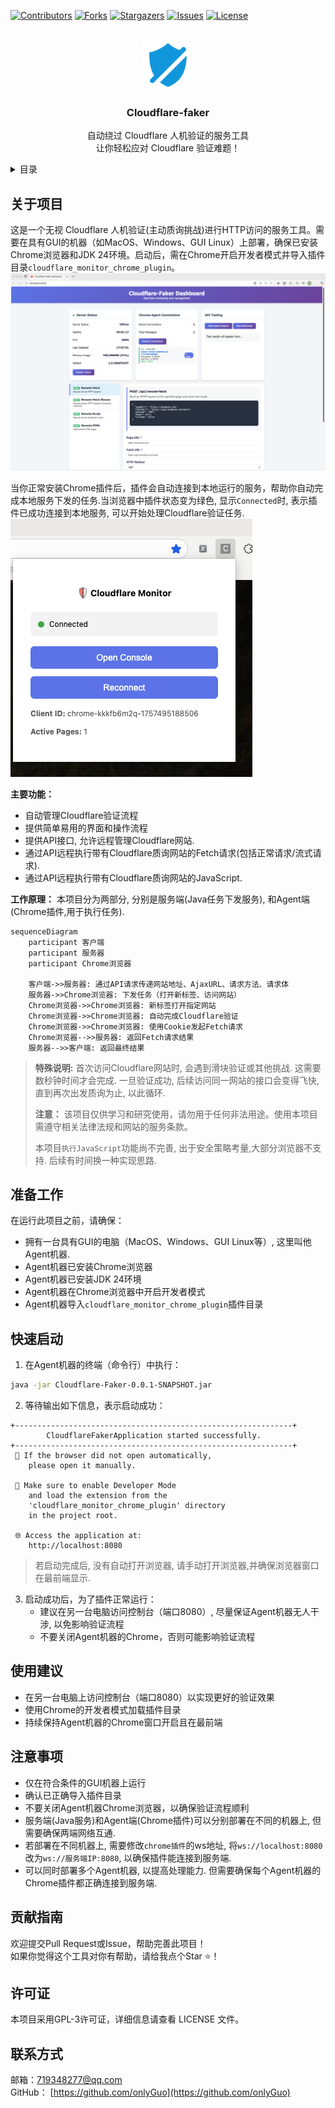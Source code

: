<a id="readme-top"></a>

<!-- PROJECT SHIELDS -->
[![Contributors][contributors-shield]][contributors-url]
[![Forks][forks-shield]][forks-url]
[![Stargazers][stars-shield]][stars-url]
[![Issues][issues-shield]][issues-url]
[![License][license-shield]][license-url]

<!-- PROJECT LOGO -->
<br />
<div align="center">
  <a href="#">
    <img src="doc/images/logo.svg" alt="Logo" width="80" height="80">
  </a>

  <h3 align="center">Cloudflare-faker</h3>

  <p align="center">
    自动绕过 Cloudflare 人机验证的服务工具
    <br />
    让你轻松应对 Cloudflare 验证难题！
  </p>
</div>

<!-- TABLE OF CONTENTS -->
<details>
  <summary>目录</summary>
  <ol>
    <li><a href="#关于项目">关于项目</a></li>
    <li><a href="#准备工作">准备工作</a></li>
    <li><a href="#快速启动">快速启动</a></li>
    <li><a href="#使用建议">使用建议</a></li>
    <li><a href="#注意事项">注意事项</a></li>
    <li><a href="#贡献指南">贡献指南</a></li>
    <li><a href="#许可证">许可证</a></li>
    <li><a href="#联系方式">联系方式</a></li>
    <li><a href="#致谢">致谢</a></li>
  </ol>
</details>

<!-- ABOUT THE PROJECT -->
## 关于项目

这是一个无视 Cloudflare 人机验证(主动质询挑战)进行HTTP访问的服务工具。需要在具有GUI的机器（如MacOS、Windows、GUI Linux）上部署，确保已安装Chrome浏览器和JDK 24环境。启动后，需在Chrome开启开发者模式并导入插件目录`cloudflare_monitor_chrome_plugin`。
[![控制台截图][product-screenshot]](doc/images/console.png)

当你正常安装Chrome插件后，插件会自动连接到本地运行的服务，帮助你自动完成本地服务下发的任务.当浏览器中插件状态变为绿色, 显示`Connected`时, 表示插件已成功连接到本地服务, 可以开始处理Cloudflare验证任务.
![插件截图](doc/images/plugin.png)

**主要功能：**
- 自动管理Cloudflare验证流程
- 提供简单易用的界面和操作流程
- 提供API接口, 允许远程管理Cloudflare网站.
- 通过API远程执行带有Cloudflare质询网站的Fetch请求(包括正常请求/流式请求).
- 通过API远程执行带有Cloudflare质询网站的JavaScript.

**工作原理：**
本项目分为两部分, 分别是服务端(Java任务下发服务), 和Agent端(Chrome插件,用于执行任务).

```mermaid
sequenceDiagram
    participant 客户端
    participant 服务器
    participant Chrome浏览器

    客户端->>服务器: 通过API请求传递网站地址、AjaxURL、请求方法、请求体
    服务器->>Chrome浏览器: 下发任务（打开新标签、访问网站）
    Chrome浏览器->>Chrome浏览器: 新标签打开指定网站
    Chrome浏览器->>Chrome浏览器: 自动完成Cloudflare验证
    Chrome浏览器->>Chrome浏览器: 使用Cookie发起Fetch请求
    Chrome浏览器-->>服务器: 返回Fetch请求结果
    服务器-->>客户端: 返回最终结果
```

> **特殊说明:** 首次访问Cloudflare网站时, 会遇到滑块验证或其他挑战. 这需要数秒钟时间才会完成. 一旦验证成功, 后续访问同一网站的接口会变得飞快, 直到再次出发质询为止, 以此循环.
> 
> **注意：** 该项目仅供学习和研究使用，请勿用于任何非法用途。使用本项目需遵守相关法律法规和网站的服务条款。
> 
> 本项目`执行JavaScript`功能尚不完善, 出于安全策略考量,大部分浏览器不支持. 后续有时间换一种实现思路.

## 准备工作

在运行此项目之前，请确保：
- 拥有一台具有GUI的电脑（MacOS、Windows、GUI Linux等）, 这里叫他Agent机器.
- Agent机器已安装Chrome浏览器
- Agent机器已安装JDK 24环境
- Agent机器在Chrome浏览器中开启开发者模式
- Agent机器导入`cloudflare_monitor_chrome_plugin`插件目录

## 快速启动

1. 在Agent机器的终端（命令行）中执行：
```bash
java -jar Cloudflare-Faker-0.0.1-SNAPSHOT.jar
```
2. 等待输出如下信息，表示启动成功：
```
+--------------------------------------------------------------+
        CloudflareFakerApplication started successfully.
+--------------------------------------------------------------+
 🚀 If the browser did not open automatically,
    please open it manually.

 🔧 Make sure to enable Developer Mode
    and load the extension from the
    'cloudflare_monitor_chrome_plugin' directory
    in the project root.

 🌐 Access the application at:
    http://localhost:8080
```
> 若启动完成后, 没有自动打开浏览器, 请手动打开浏览器,并确保浏览器窗口在最前端显示.

3. 启动成功后，为了插件正常运行：
   - 建议在另一台电脑访问控制台（端口8080）, 尽量保证Agent机器无人干涉, 以免影响验证流程
   - 不要关闭Agent机器的Chrome，否则可能影响验证流程

## 使用建议

- 在另一台电脑上访问控制台（端口8080）以实现更好的验证效果
- 使用Chrome的开发者模式加载插件目录
- 持续保持Agent机器的Chrome窗口开启且在最前端

## 注意事项

- 仅在符合条件的GUI机器上运行
- 确认已正确导入插件目录
- 不要关闭Agent机器Chrome浏览器，以确保验证流程顺利
- 服务端(Java服务)和Agent端(Chrome插件)可以分别部署在不同的机器上, 但需要确保两端网络互通. 
- 若部署在不同机器上, 需要修改`chrome插件`的ws地址, 将`ws://localhost:8080`改为`ws://服务端IP:8080`, 以确保插件能连接到服务端.
- 可以同时部署多个Agent机器, 以提高处理能力. 但需要确保每个Agent机器的Chrome插件都正确连接到服务端.
## 贡献指南

欢迎提交Pull Request或Issue，帮助完善此项目！  
如果你觉得这个工具对你有帮助，请给我点个Star ⭐！

## 许可证

本项目采用GPL-3许可证，详细信息请查看 LICENSE 文件。

## 联系方式

邮箱：719348277@qq.com  
GitHub： [https://github.com/onlyGuo](https://github.com/onlyGuo)


<!-- MARKDOWN LINKS & IMAGES -->
<!-- https://www.markdownguide.org/basic-syntax/#reference-style-links -->
[contributors-shield]: https://img.shields.io/github/contributors/onlyGuo/Cloudflare-Faker.svg?style=for-the-badge
[contributors-url]: https://github.com/onlyGuo/Cloudflare-Faker/graphs/contributors
[forks-shield]: https://img.shields.io/github/forks/onlyGuo/Cloudflare-Faker.svg?style=for-the-badge
[forks-url]: https://github.com/onlyGuo/Cloudflare-Faker/network/members
[stars-shield]: https://img.shields.io/github/stars/onlyGuo/Cloudflare-Faker.svg?style=for-the-badge
[stars-url]: https://github.com/onlyGuo/Cloudflare-Faker/stargazers
[issues-shield]: https://img.shields.io/github/issues/onlyGuo/Cloudflare-Faker.svg?style=for-the-badge
[issues-url]: https://github.com/onlyGuo/Cloudflare-Faker/issues
[license-shield]: https://img.shields.io/github/license/onlyGuo/Cloudflare-Faker.svg?style=for-the-badge
[license-url]: https://github.com/onlyGuo/Cloudflare-Faker/blob/master/LICENSE.txt
[product-screenshot]: doc/images/console.png
